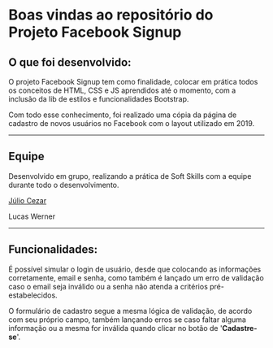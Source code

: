 # Boas vindas ao repositório do Projeto Facebook Signup

## O que foi desenvolvido:

O projeto Facebook Signup tem como finalidade, colocar em prática todos os conceitos de HTML, CSS e JS aprendidos até o momento, com a inclusão da lib de estilos e funcionalidades Bootstrap.

Com todo esse conhecimento, foi realizado uma cópia da página de cadastro de novos usuários no Facebook com o layout utilizado em 2019.

---

## Equipe

Desenvolvido em grupo, realizando a prática de Soft Skills com a equipe durante todo o desenvolvimento.

[Júlio Cezar](https://www.linkedin.com/in/juliocezartaraujo/)

Lucas Werner

---

## Funcionalidades:

É possível simular o login de usuário, desde que colocando as informações corretamente, email e senha, como também é lançado um erro de validação caso o email seja inválido ou a senha não atenda a critérios pré-estabelecidos.

O formulário de cadastro segue a mesma lógica de validação, de acordo com seu próprio campo, também lançando erros se caso faltar alguma informação ou a mesma for inválida quando clicar no botão de '<strong>Cadastre-se</strong>'.

